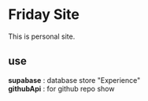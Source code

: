 # Friday Site
This is personal site.  


## use 
  **supabase** : database store "Experience"<br>
  **githubApi** : for github repo show
